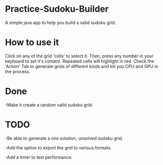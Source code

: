 # Practice-Sudoku-Builder
A simple java app to help you build a valid sudoku grid.

# How to use it
Click on any of the grid 'cells' to select it. Then, press any number in your keyboard to set it's content.
Repeated cells will highlight in red. 
Check the 'Action' Tab to generate grids of different kinds and kill you CPU and GPU in the process.

# Done
-Make it create a random valid sudoku grid.

# TODO
-Be able to generate a one solution, unsolved sudoku grid.

-Add the option to export the grid to various formats.

-Add a timer to test performance.
